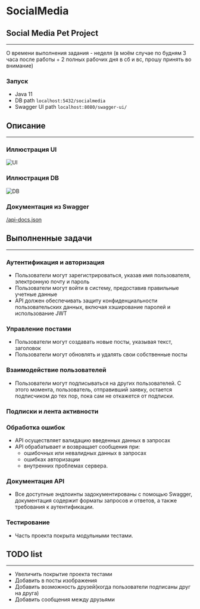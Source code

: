 # SocialMedia
## Social Media Pet Project
___

О времени выполнения задания - неделя (в моём случае по будням 3 часа после работы + 2 полных рабочих дня в сб и вс, прошу принять во внимание)

### Запуск

- Java 11
- DB path ```localhost:5432/socialmedia```
- Swagger UI path ```localhost:8080/swagger-ui/```

## Описание
___
### Иллюстрация UI
<image
  src="/UI.png"
  alt="UI"
  caption="Иллюстрация UI">
  
### Иллюстрация DB
<image
  src="/DB.png"
  alt="DB"
  caption="Иллюстрация DB">

### Документация из Swagger

[/api-docs.json](https://github.com/ABolodurin/SocialMedia/blob/master/api-docs.json)

## Выполненные задачи
___

###	Аутентификация и авторизация

- Пользователи могут зарегистрироваться, указав имя пользователя, электронную почту и пароль
- Пользователи могут войти в систему, предоставив правильные учетные данные
- API должен обеспечивать защиту конфиденциальности пользовательских данных, включая хэширование паролей и использование JWT

###	Управление постами

- Пользователи могут создавать новые посты, указывая текст, заголовок
- Пользователи могут обновлять и удалять свои собственные посты

###	Взаимодействие пользователей
- Пользователи могут подписываться на других пользователей.
  С этого момента, пользователь, отправивший заявку, остается подписчиком до тех пор,
  пока сам не откажется от подписки.

###	Подписки и лента активности

### Обработка ошибок
- API осуществляет валидацию введенных данных в запросах
- API обрабатывает и возвращает сообщения при:
  - ошибочных или невалидных данных в запросах
  - ошибках авторизации
  - внутренних проблемах сервера.

### Документация API
- Все доступные эндпоинты задокументированы с помощью Swagger,
  документация содержит форматы запросов и ответов,
  а также требования к аутентификации.

### Тестирование
- Часть проекта покрыта модульными тестами.

## TODO list
___

- Увеличить покрытие проекта тестами
- Добавить в посты изображения
- Добавить возможность друзей(когда пользователи подписаны друг на друга)
- Добавить сообщения между друзьями
  
